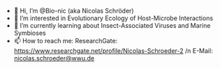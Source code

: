 - 👋 Hi, I’m @Bio-nic (aka Nicolas Schröder)
- 👀 I’m interested in Evolutionary Ecology of Host-Microbe Interactions
- 🌱 I’m currently learning about Insect-Associated Viruses and Marine Symbioses
- 📫 How to reach me: 
      ResearchGate: https://www.researchgate.net/profile/Nicolas-Schroeder-2  /n
      E-Mail:       nicolas.schroeder@wwu.de
<!---
Bio-nic/Bio-nic is a ✨ special ✨ repository because its `README.md` (this file) appears on your GitHub profile.
You can click the Preview link to take a look at your changes.
--->
